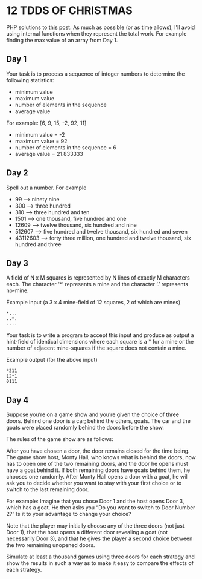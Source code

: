 12 TDDS OF CHRISTMAS
====================
PHP solutions to [this post][1]. As much as possible (or as time allows), I'll 
avoid using internal functions when they represent the total work. For example
finding the max value of an array from Day 1.

Day 1
-----
Your task is to process a sequence of integer numbers
to determine the following statistics:

- minimum value
- maximum value
- number of elements in the sequence
- average value

For example: [6, 9, 15, -2, 92, 11]

- minimum value = -2
- maximum value = 92
- number of elements in the sequence = 6
- average value = 21.833333

Day 2
-----
Spell out a number. For example

- 99 –> ninety nine
- 300 –> three hundred
- 310 –> three hundred and ten
- 1501 –> one thousand, five hundred and one
- 12609 –> twelve thousand, six hundred and nine
- 512607 –> five hundred and twelve thousand, six hundred and seven
- 43112603 –> forty three million, one hundred and twelve thousand, six hundred 
and three

Day 3
-----

A field of N x M squares is represented by N lines of
exactly M characters each. The character ‘*’ represents
a mine and the character ‘.’ represents no-mine.

Example input (a 3 x 4 mine-field of 12 squares, 2 of
which are mines)

    *...
    ..*.
    ....

Your task is to write a program to accept this input and
produce as output a hint-field of identical dimensions
where each square is a * for a mine or the number of
adjacent mine-squares if the square does not contain a mine.

Example output (for the above input)

    *211
    12*1
    0111

Day 4
-----

Suppose you’re on a game show and you’re given the choice of three doors. 
Behind one door is a car; behind the others, goats. The car and the goats 
were placed randomly behind the doors before the show.

The rules of the game show are as follows:

After you have chosen a door, the door remains closed for the time being. The 
game show host, Monty Hall, who knows what is behind the doors, now has to 
open one of the two remaining doors, and the door he opens must have a goat 
behind it. If both remaining doors have goats behind them, he chooses one 
randomly. After Monty Hall opens a door with a goat, he will ask you to decide 
whether you want to stay with your first choice or to switch to the last 
remaining door.

For example:
Imagine that you chose Door 1 and the host opens Door 3, which has a goat. He 
then asks you “Do you want to switch to Door Number 2?” Is it to your advantage 
to change your choice?

Note that the player may initially choose any of the three doors (not just Door 
1), that the host opens a different door revealing a goat (not necessarily Door 
3), and that he gives the player a second choice between the two remaining 
unopened doors.

Simulate at least a thousand games using three doors for each strategy and show 
the results in such a way as to make it easy to compare the effects of each 
strategy.

[1]: http://www.wiredtothemoon.com/2012/12/12-tdds-of-christmas/
